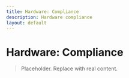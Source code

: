```yaml
---
title: Hardware: Compliance
description: Hardware compliance
layout: default
---
```

# Hardware: Compliance

> Placeholder. Replace with real content.
